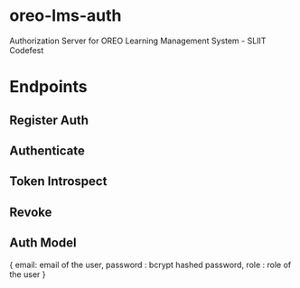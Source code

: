 # oreo-lms-auth
Authorization Server for OREO Learning Management System - SLIIT Codefest 


# Endpoints

## Register Auth

## Authenticate

## Token Introspect

## Revoke


## Auth Model

{
    email: email of the user,
    password : bcrypt hashed password,
    role : role of the user
}